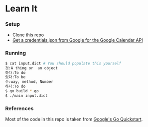 # Learn It



### Setup

* Clone this repo
* [Get a credentials.json from Google for the Google Calendar API](https://developers.google.com/calendar/quickstart/go)

### Running

```bash
$ cat input.dict # You should populate this yourself
것:A thing or  an object
하다:To do
있다:To be
수:way, method, Number
하다:To do
$ go build *.go
$ ./main input.dict
```

### References

Most of the code in this repo is taken from [Google's Go
Quickstart](https://developers.google.com/calendar/quickstart/go).